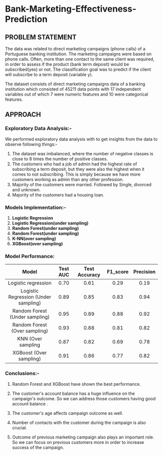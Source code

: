 # Bank-Marketing-Effectiveness-Prediction

## PROBLEM STATEMENT

The data was related to direct marketing campaigns (phone calls) of a Portuguese
banking institution. The marketing campaigns were based on phone calls. Often,
more than one contact to the same client was required, in order to assess if the
product (bank term deposit) would be subscribed(yes) or not. The classification
goal was to predict if the client will subscribe to a term deposit (variable y).

The dataset consists of direct marketing campaigns data of a banking institution
which consisted of 45211 data points with 17 independent variables out of which 7
were numeric features and 10 were categorical features.

## APPROACH

### Exploratory Data Analysis:-

We performed exploratory data analysis with to get insights from the data to
observe following things:-
  1. The dataset was imbalanced, where the number of negative classes is close
  to 8 times the number of positive classes.
  2. The customers who had a job of admin had the highest rate of subscribing a
  term deposit, but they were also the highest when it comes to not
  subscribing. This is simply because we have more customers working as
  admin than any other profession.
  3. Majority of the customers were married. Followed by Single, divorced and
  unknown.
  4. Majority of the customers had a housing loan.
  
### Models Implementation:-
  1. **Logistic Regression**
  2. **Logistic Regression(under sampling)**
  3. **Random Forest(under sampling)**
  4. **Random Forest(under sampling)**
  5. **K-NN(over sampling)**
  6. **XGBoost(over sampling)**
  
### Model Performance:

| Model | Test AUC | Test Accuracy | F1_score | Precision |
|      :---:      |     :---:      |     :---:     |     :---:     |     :---:     |
| Logistic regression   | 0.70     | 0.61    | 0.29     | 0.19    |
| Logistic Regression (Under sampling)   | 0.89      | 0.85      | 0.83     | 0.94    |
| Random Forest (Under sampling)     | 0.95       | 0.89      | 0.88     | 0.92    |
| Random Forest (Over sampling)     | 0.93       | 0.88     | 0.81     | 0.82    |
| KNN (Over sampling    | 0.87    | 0.82    | 0.69     | 0.78    |
| XGBoost (Over sampling)     | 0.91   | 0.86    | 0.77     | 0.82    |


### Conclusions:-

  1. Random Forest and XGBoost have shown the best performance.

  2. The customer's account balance has a huge influence on the campaign's
  outcome. So we can address those customers having good account
  balance .

  3. The customer's age affects campaign outcome as well.

  4. Number of contacts with the customer during the campaign is also
  crucial.

  5. Outcome of previous marketing campaign also plays an important role.
  So we can focus on previous customers more in order to increase
  success of the campaign.
